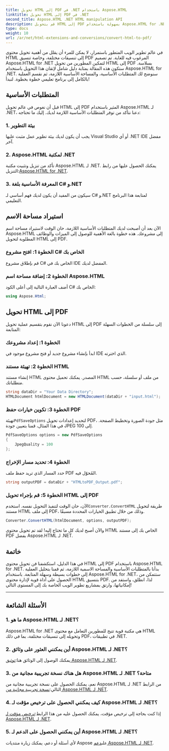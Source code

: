 ```yaml
---
title: تحويل HTML إلى PDF في .NET باستخدام Aspose.HTML
linktitle: تحويل HTML إلى PDF في .NET
second_title: Aspose.HTML .NET HTML manipulation API
description: قم بتحويل HTML إلى PDF بسهولة باستخدام Aspose.HTML for .NET. اتبع دليلنا خطوة بخطوة واكتشف قوة تحويل HTML إلى PDF.
type: docs
weight: 10
url: /ar/net/html-extensions-and-conversions/convert-html-to-pdf/
---
```


في عالم تطوير الويب المتطور باستمرار، لا يمكن للمرء أن يقلل من أهمية تحويل محتوى HTML إلى تنسيقات مختلفة، وخاصة تنسيق PDF المرغوب فيه للغاية. تم تصميم Aspose.HTML for .NET لتمكين المطورين من تحويل HTML إلى PDF بسلاسة. ستكون هذه المقالة بمثابة دليل شامل لإتقان هذا التحويل باستخدام Aspose.HTML for .NET. سنوضح لك المتطلبات الأساسية، والمساحة الأساسية اللازمة، ثم نقسم العملية بالكامل إلى برنامج تعليمي خطوة بخطوة. لنبدأ!

## المتطلبات الأساسية

قبل أن نغوص في عالم تحويل HTML إلى PDF المثير باستخدام Aspose.HTML لـ .NET، دعنا نتأكد من توفر المتطلبات الأساسية اللازمة لديك. إليك ما تحتاجه:

### 1. بيئة التطوير

يجب أن يكون لديك بيئة تطوير عمل مثبت عليها Visual Studio أو أي .NET IDE مفضل آخر.

### 2. Aspose.HTML لمكتبة .NET

تأكد من تنزيل وتثبيت مكتبة Aspose.HTML لـ .NET. يمكنك الحصول عليها من رابط التنزيل:[Aspose.HTML for .NET](https://releases.aspose.com/html/net/).

### 3. المعرفة الأساسية بلغة C# و.NET

سيكون من المفيد أن يكون لديك فهم أساسي لـ C# و.NET لمتابعة هذا البرنامج التعليمي.

## استيراد مساحة الاسم

الآن بعد أن أصبحت لديك المتطلبات الأساسية اللازمة، حان الوقت لاستيراد مساحة اسم Aspose.HTML إلى مشروعك. هذه خطوة بالغة الأهمية للوصول إلى الميزات والوظائف المطلوبة لتحويل HTML إلى PDF.

### الخطوة 1: افتح مشروع C# الخاص بك

قم بإطلاق مشروع C# الخاص بك في IDE المفضل لديك.

### الخطوة 2: إضافة مساحة اسم Aspose.HTML

أضف العبارة التالية إلى أعلى الكود C# الخاص بك:

```csharp
using Aspose.Html;
```

## تحويل HTML إلى PDF

دعونا الآن نقوم بتقسيم عملية تحويل HTML إلى PDF إلى سلسلة من الخطوات السهلة المتابعة:

### الخطوة 1: إعداد مشروعك

ابدأ بإنشاء مشروع جديد أو فتح مشروع موجود في IDE الذي اخترته.

### الخطوة 2: تهيئة مستند HTML

إنشاء مستند HTML المصدر. يمكنك تحميل محتوى HTML من ملف أو سلسلة، حسب متطلباتك.

```csharp
string dataDir = "Your Data Directory";
HTMLDocument htmlDocument = new HTMLDocument(dataDir + "input.html");
```

### الخطوة 3: تكوين خيارات حفظ PDF

 تهيئة`PdfSaveOptions` لتحديد إعدادات تحويل PDF، مثل جودة الصورة وتخطيط الصفحة. في هذا المثال، قمنا بتعيين جودة JPEG إلى 100.

```csharp
PdfSaveOptions options = new PdfSaveOptions
{
    JpegQuality = 100
};
```

### الخطوة 4: تحديد مسار الإخراج

حدد المسار الذي تريد حفظ ملف PDF المُحوّل فيه.

```csharp
string outputPDF = dataDir + "HTMLtoPDF_Output.pdf";
```

### الخطوة 5: قم بإجراء تحويل HTML إلى PDF

 الآن، حان الوقت لتنفيذ التحويل نفسه. استخدم`Converter.ConvertHTML` طريقة لتحويل مستند HTML إلى ملف PDF، وذلك من خلال تطبيق الخيارات المحددة مسبقًا.

```csharp
Converter.ConvertHTML(htmlDocument, options, outputPDF);
```

والآن أصبح لديك كل ما تحتاج إليه! لقد تم تحويل محتوى HTML الخاص بك إلى مستند PDF بفضل Aspose.HTML لـ .NET.

## خاتمة

في هذا الدليل، استكشفنا فن تحويل محتوى HTML إلى PDF باستخدام Aspose.HTML for .NET. بدأنا بالمتطلبات الأساسية والمساحة الاسمية اللازمة، ثم قمنا بتحليل العملية إلى خطوات بسيطة وسهلة المتابعة. باستخدام Aspose.HTML for .NET، ستتمكن من الحصول على أداة قوية لإدارة محتوى HTML بتنسيق PDF. لذا، انطلق، واستفد من إمكانياتها، وارتق بمشاريع تطوير الويب الخاصة بك إلى المستوى التالي!

---

## الأسئلة الشائعة

### 1. ما هو Aspose.HTML لـ .NET؟

Aspose.HTML for .NET هي مكتبة قوية تتيح للمطورين التعامل مع محتوى HTML وتحويله إلى تنسيقات مختلفة، بما في ذلك PDF، في تطبيقات .NET.

### 2. أين يمكنني العثور على وثائق Aspose.HTML لـ .NET؟

 يمكنك الوصول إلى الوثائق هنا:[توثيق Aspose.HTML لـ .NET](https://reference.aspose.com/html/net/).

### 3. هل هناك نسخة تجريبية مجانية من Aspose.HTML لـ .NET متاحة؟

 نعم، يمكنك الحصول على نسخة تجريبية مجانية من Aspose.HTML لـ .NET من الرابط التالي:[نسخة تجريبية مجانية من Aspose.HTML لـ .NET](https://releases.aspose.com/).

### 4. كيف يمكنني الحصول على ترخيص مؤقت لـ Aspose.HTML لـ .NET؟

إذا كنت بحاجة إلى ترخيص مؤقت، يمكنك الحصول عليه من هذا الرابط:[ترخيص مؤقت لـ Aspose.HTML لـ .NET](https://purchase.aspose.com/temporary-license/).

### 5. أين يمكنني الحصول على الدعم لـ Aspose.HTML لـ .NET؟

 لأي أسئلة أو دعم، يمكنك زيارة منتديات Aspose على[دعم Aspose.HTML لـ .NET](https://forum.aspose.com/).